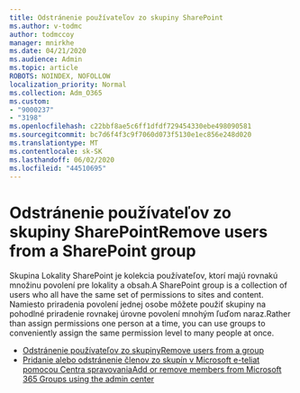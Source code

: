```yaml
---
title: Odstránenie používateľov zo skupiny SharePoint
ms.author: v-todmc
author: todmccoy
manager: mnirkhe
ms.date: 04/21/2020
ms.audience: Admin
ms.topic: article
ROBOTS: NOINDEX, NOFOLLOW
localization_priority: Normal
ms.collection: Adm_O365
ms.custom:
- "9000237"
- "3198"
ms.openlocfilehash: c22bbf8ae5c6ff1dfdf729454330ebe498090581
ms.sourcegitcommit: bc7d6f4f3c9f7060d073f5130e1ec856e248d020
ms.translationtype: MT
ms.contentlocale: sk-SK
ms.lasthandoff: 06/02/2020
ms.locfileid: "44510695"
---
```

# <a name="remove-users-from-a-sharepoint-group"></a><span data-ttu-id="f2b15-102">Odstránenie používateľov zo skupiny SharePoint</span><span class="sxs-lookup"><span data-stu-id="f2b15-102">Remove users from a SharePoint group</span></span>

<span data-ttu-id="f2b15-103">Skupina Lokality SharePoint je kolekcia používateľov, ktorí majú rovnakú množinu povolení pre lokality a obsah.</span><span class="sxs-lookup"><span data-stu-id="f2b15-103">A SharePoint group is a collection of users who all have the same set of permissions to sites and content.</span></span> <span data-ttu-id="f2b15-104">Namiesto priradenia povolení jednej osobe môžete použiť skupiny na pohodlné priradenie rovnakej úrovne povolení mnohým ľuďom naraz.</span><span class="sxs-lookup"><span data-stu-id="f2b15-104">Rather than assign permissions one person at a time, you can use groups to conveniently assign the same permission level to many people at once.</span></span>

- [<span data-ttu-id="f2b15-105">Odstránenie používateľov zo skupiny</span><span class="sxs-lookup"><span data-stu-id="f2b15-105">Remove users from a group</span></span>](https://docs.microsoft.com/sharepoint/customize-sharepoint-site-permissions#remove-users-from-a-group)
- [<span data-ttu-id="f2b15-106">Pridanie alebo odstránenie členov zo skupín v Microsoft e-teliat pomocou Centra spravovania</span><span class="sxs-lookup"><span data-stu-id="f2b15-106">Add or remove members from Microsoft 365 Groups using the admin center</span></span>](https://docs.microsoft.com/microsoft-365/admin/create-groups/add-or-remove-members-from-groups)
